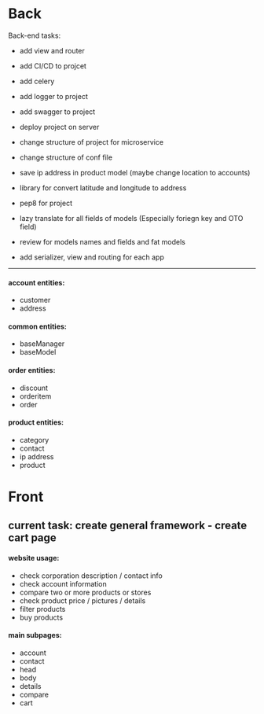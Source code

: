 # Back

Back-end tasks:
- add view and router
- add CI/CD to projcet
- add celery
- add logger to project
- add swagger to project
- deploy project on server
- change structure of project for microservice
- change structure of conf file
- save ip address in product model (maybe change location to accounts)
- library for convert latitude and longitude to address
- pep8 for project
- lazy translate for all fields of models (Especially foriegn key and OTO field)
- review for models names and fields and fat models

- add serializer, view and routing for each app
---


#### account entities:

- customer
- address

#### common entities:

- baseManager
- baseModel

#### order entities:

- discount
- orderitem
- order

#### product entities:

- category
- contact
- ip address
- product

# Front

## current task: create general framework - create cart page

#### website usage:

- check corporation description / contact info
- check account information
- compare two or more products or stores
- check product price / pictures / details
- filter products
- buy products

#### main subpages:

- account
- contact
- head
- body
- details
- compare
- cart
